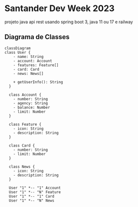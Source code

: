 # Santander Dev Week 2023
projeto java api rest usando spring boot 3, java 11 ou 17 e railway

## Diagrama de Classes

```mermaid
classDiagram
class User {
    - name: String
    - account: Account
    - features: Feature[]
    - card: Card
    - news: News[]

    + getUserInfo(): String
  }

  class Account {
    - number: String
    - agency: String
    - balance: Number
    - limit: Number
  }

  class Feature {
    - icon: String
    - description: String
  }

  class Card {
    - number: String
    - limit: Number
  }

  class News {
    - icon: String
    - description: String
  }

  User "1" *-- "1" Account 
  User "1" *-- "N" Feature
  User "1" *-- "1" Card 
  User "1" *-- "N" News 



```
